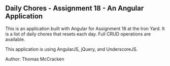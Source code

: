 ## Daily Chores - Assignment 18 - An Angular Application

This is an application built with Angular for Assignment 18 at the Iron Yard.  It is a list of daily chores that resets each day.  Full CRUD operations are available.

This application is using AngularJS, jQuery, and UnderscoreJS.

Author: Thomas McCracken
